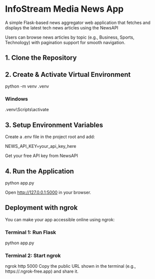 # InfoStream Media News App

A simple Flask-based news aggregator web application that fetches and displays the latest tech news articles using the NewsAPI

Users can browse news articles by topic (e.g., Business, Sports, Technology) with pagination support for smooth navigation.

## 1. Clone the Repository

## 2. Create & Activate Virtual Environment
python -m venv .venv

### Windows
.venv\Scripts\activate

## 3. Setup Environment Variables

Create a .env file in the project root and add:

NEWS_API_KEY=your_api_key_here

Get your free API key from NewsAPI

## 4. Run the Application
python app.py


Open http://127.0.0.1:5000 in your browser.

## Deployment with ngrok

You can make your app accessible online using ngrok:

### Terminal 1: Run Flask
python app.py

### Terminal 2: Start ngrok
ngrok http 5000
Copy the public URL shown in the terminal (e.g., https://<random>.ngrok-free.app) and share it.

